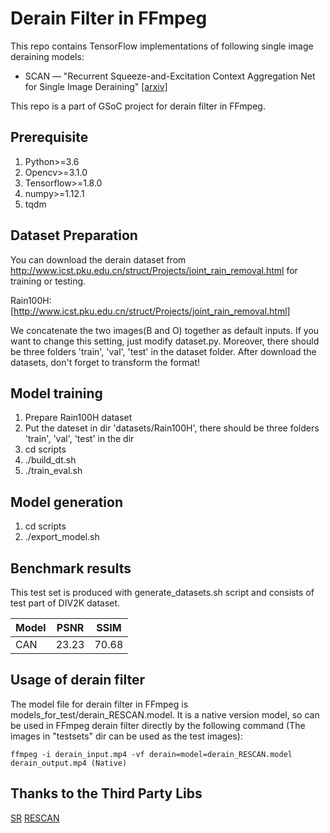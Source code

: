 # Derain Filter in FFmpeg

This repo contains TensorFlow implementations of following single image deraining models:
* SCAN &mdash; "Recurrent Squeeze-and-Excitation Context Aggregation Net for Single Image Deraining" [[arxiv]](https://arxiv.org/abs/1807.05698)

This repo is a part of GSoC project for derain filter in FFmpeg.

## Prerequisite
1. Python>=3.6
2. Opencv>=3.1.0
3. Tensorflow>=1.8.0
4. numpy>=1.12.1
5. tqdm

## Dataset Preparation
You can download the derain dataset from http://www.icst.pku.edu.cn/struct/Projects/joint_rain_removal.html for training or testing.

Rain100H: [http://www.icst.pku.edu.cn/struct/Projects/joint_rain_removal.html]<br>

We concatenate the two images(B and O) together as default inputs. If you want to change this setting, just modify dataset.py.
Moreover, there should be three folders 'train', 'val', 'test' in the dataset folder.
After download the datasets, don't forget to transform the format!

## Model training
1. Prepare Rain100H dataset
2. Put the dateset in dir 'datasets/Rain100H', there should be three folders 'train', 'val', 'test' in the dir
3. cd scripts
4. ./build_dt.sh
5. ./train_eval.sh

## Model generation

1. cd scripts
2. ./export_model.sh

## Benchmark results

This test set is produced with generate_datasets.sh script and consists of test part of DIV2K dataset.

Model | PSNR  | SSIM  |
----- | :---: | :---: |
CAN   | 23.23 | 70.68 |

## Usage of derain filter
The model file for derain filter in FFmpeg is models_for_test/derain_RESCAN.model. It is a native version model, so can be used in FFmpeg derain filter directly by the following command (The images in "testsets" dir can be used as the test images):

    ffmpeg -i derain_input.mp4 -vf derain=model=derain_RESCAN.model derain_output.mp4 (Native)

## Thanks to the Third Party Libs
[SR](https://github.com/HighVoltageRocknRoll/sr)
[RESCAN](https://github.com/XiaLiPKU/RESCAN)

